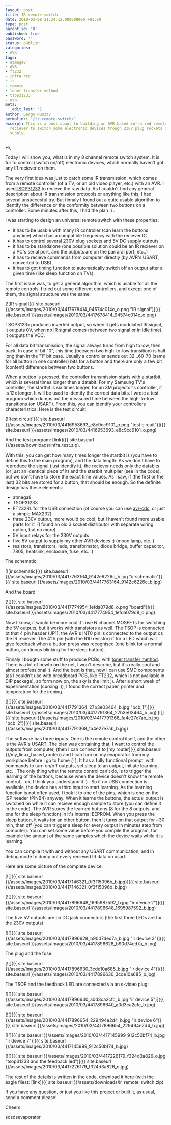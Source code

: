 ```yaml
---
layout: post
title: IR remote switch
date: 2010-03-08 21:24:12.000000000 +01:00
type: post
parent_id: '0'
published: true
password: ''
status: publish
categories:
- AVR
tags:
- atmega8
- AVR
- ft232
- infra red
- ir
- remote
- toner transfer method
- tsop31233
- usb
meta:
  _edit_last: '1'
author: Gergo Huszty
permalink: "/ir-remote-switch/"
excerpt: This is a post about to building an AVR based infra red remote controller
  reciever to switch some electronic devices trough 230V plug sockets or trough 5V
  supply.
---
```

Hi,

Today I will show you, what is in my 8 channel remote switch system. It is for to control (switch on/off) electronic devices, which normally haven't got any IR reciever on them.

The very first idea was just to catch some IR transmission, which comes from a remote controller (of a TV, or an old video player, etc.) with an AVR. I used[TSOP31233](http://www.vishay.com/docs/81745/tsop312.pdf) to recieve the raw data. As I couldn't find any general description about IR transmission protocols or anything like this, I had several unsuccesful try. But finnaly I found out a quite usable algorithm to identify the difference or the conformity between two buttons on a controller. Some minutes after this, I had the plan :) .<!--more-->

I was starting to design an universal remote switch with these properties:

- it has to be usable with many IR controller (can learn the buttons anytime) which has a compatible frequency with the reciever IC
- it has to control several 230V plug sockets and 5V DC supply outputs
- it has to be standalone (one possible solution could be an IR reciever on a PC's serial port, and the outputs are on the parraral port, etc..)
- it has to recieve commands from computer directly (by AVR's USART, converted to USB)
- it has to got timing function to automatically switch off an output after a given time (like sleep function on TVs)

The first issue was, to get a general algorithm, which is usable for all the remote controls. I tried out some different controllers, and except one of them, the signal structure was the same:

[![IR signal]({{ site.baseurl }}/assets/images/2010/03/4417678414_94574c014c_o.png "IR signal")]({{ site.baseurl }}/assets/images/2010/03/4417678414_94574c014c_o.png)

TSOP3123x produces inverted output, so when it gets modulated IR signal, it outputs 0V, when no IR signal comes (between two signal or in idle time), it outputs the VCC.

For all data bit transmission, the signal always turns from high to low, then back. In case of bit "0", this time (between two high-to-low transition) is half long than in the "1" bit case. Usually a controller sends out 32...60-70 (same for all button in one controller) bits for a button and there are only a few bit (content) difference between two buttons.

When a button is pressed, the controller transmission starts with a startbit, which is several times longer then a databit. For my Samsung TV's controller, the startbit is six times longer, for an 3M projector's controller, it is 12x longer. It will be used to identify the correct data bits. I wrote a test program which dumps out the measured time between the high-to-low transitions (on USART). From this, you can identify your controllers characteristics. Here is the test circuit:

[![test circuit]({{ site.baseurl }}/assets/images/2010/03/4416953693_e8c9cc9101_o.png "test circuit")]({{ site.baseurl }}/assets/images/2010/03/4416953693_e8c9cc9101_o.png)

And the test program: [link]({{ site.baseurl }}/assets/downloads/infra_test.zip).

With this, you can get how many times longer the startbit is (you have to define this to the main program), and the data length. As we don't have to reproduce the signal (just identify it), the reciever needs only the databits (or just an identical piece of it) and the startbit multiplier (see in the code), but we don't have to store the exact time values. As I saw, if (the first or the last) 32 bits are stored for a button, that should be enough. So the definite design has these elements:

- atmega8
- TSOP31233
- FT232RL for the USB connection (of course you can use [avr-cdc](http://www.recursion.jp/avrcdc/), or just a simple MAX232)
- three 230V output, more would be cool, but I haven't found more usable parts for it&nbsp; (I found an old 3 socket distributor with separate wiring option, but no more)
- 5V input relays for the 230V outputs
- five 5V output to supply my other AVR devices :) (mood lamp, etc..)
- resistors, transistors, leds, transformator, diode bridge, buffer capacitor, 7805, heatsink, enclosure, fuse, etc. :)

The schematic:

[![ir schematic]({{ site.baseurl }}/assets/images/2010/03/4417763164_9142e6226c_b.jpg "ir schematic")]({{ site.baseurl }}/assets/images/2010/03/4417763164_9142e6226c_b.jpg)

And the board:

[![]({{ site.baseurl }}/assets/images/2010/03/4417774954_1efda079d8_o.png "board")]({{ site.baseurl }}/assets/images/2010/03/4417774954_1efda079d8_o.png)

Now I know, it would be more cool if I use N channel MOSFETs for switching the 5V outputs, but it works with transistors as well. The TSOP is connected bt that 4 pin header (JP1), the AVR's INT0 pin is connected to the output os the IR reciever. The 4'th pin (with the R10 resistor) if for a LED which will give feedback when a button press was recognised (one blink for a normal button, continous blinking for the sleep button).

Finnaly I bougth some stuff to produce PCBs, with [toner transfer method](http://www.google.com/search?q=toner+transfer+pcb). There is a lot of howto on the net, I won't describe, but it's really cool and almost professional :). And the best is that, now I can use SMD components (as I couldn't use with breadboard PCB, like FT232, which is not available in DIP package), so form now on, the sky is the limit ;). After a short week of experimentation (cursing :)), I found the correct paper, printer and temperature for the ironing.

[![]({{ site.baseurl }}/assets/images/2010/03/4417791364_27b3e03464_b.jpg "pcb\_1")]({{ site.baseurl }}/assets/images/2010/03/4417791364_27b3e03464_b.jpg)
[![]({{ site.baseurl }}/assets/images/2010/03/4417791368_fa4e27e7ab_b.jpg "pcb\_2")]({{ site.baseurl }}/assets/images/2010/03/4417791368_fa4e27e7ab_b.jpg)

The software has three inputs. One is the remote control itself, and the other is the AVR's USART. The plan was containing that, I want to control the outputs from computer, (then I can connect it to [my router]({{ site.baseurl }}/my_linux_based_router/) and I can turn on my evaporator from my workplace before I go to home :) ). It has a fully functional prompt&nbsp; with commands to turn on/off outputs, set sleep to an output, initiate learning, etc. . The only thing what the remote control can't do, is to trigger the learning of the buttons, because when the device doesn't know the remote control... ok, I think you understand it :) . So if no USB connection is available, the device has a third input to start learning. As the learning function is not offen used, I took it to one of the pins, which is one on the ISP header (PINB4) anyway. When it learns the buttons, the actual output is switched on while it can recieve enough sample to store (you can define it in the code). The AVR stores the learned buttons (8 for the 8 outputs, and one for the sleep function) in it's internal EEPROM. When you press the sleep button, it waits for an other button, then it turns on that output for ~30 min, than off (you can trigger a sleep for every output in minutes step from computer). You can set some value before you compile the program, for example the amount of the same samples which the device waits while it is learning.

You can compile it with and without any USART communication, and in debug mode to dump out every recieved IR data on usart.

Here are some picture of the complete device:

[![]({{ site.baseurl }}/assets/images/2010/03/4417146321_0f3f15096b_b.jpg)]({{ site.baseurl }}/assets/images/2010/03/4417146321_0f3f15096b_b.jpg)

[![]({{ site.baseurl }}/assets/images/2010/03/4417896648_1695987592_b.jpg "ir device 2")]({{ site.baseurl }}/assets/images/2010/03/4417896648_1695987592_b.jpg)

The five 5V outputs are on DC jack connectors (the first three LEDs are for the 230V outputs)

[![]({{ site.baseurl }}/assets/images/2010/03/4417896628_b90d74ed7a_b.jpg "ir device 3")]({{ site.baseurl }}/assets/images/2010/03/4417896628_b90d74ed7a_b.jpg)

The plug and the fuse:

[![]({{ site.baseurl }}/assets/images/2010/03/4417896630_3cde10a685_b.jpg "ir device 4")]({{ site.baseurl }}/assets/images/2010/03/4417896630_3cde10a685_b.jpg)

The TSOP and the feedback LED are connected via an s-video plug:

[![]({{ site.baseurl }}/assets/images/2010/03/4417896640_a0d3ca2cfc_b.jpg "ir device 5")]({{ site.baseurl }}/assets/images/2010/03/4417896640_a0d3ca2cfc_b.jpg)

[![]({{ site.baseurl }}/assets/images/2010/03/4417896654_229494e2d4_b.jpg "ir device 6")]({{ site.baseurl }}/assets/images/2010/03/4417896654_229494e2d4_b.jpg)

[![]({{ site.baseurl }}/assets/images/2010/03/4417145999_912c50bf74_b.jpg "ir device 7")]({{ site.baseurl }}/assets/images/2010/03/4417145999_912c50bf74_b.jpg)

[![]({{ site.baseurl }}/assets/images/2010/03/4417226179_f324d3a826_o.jpg "tsop31233 and the feedback led")]({{ site.baseurl }}/assets/images/2010/03/4417226179_f324d3a826_o.jpg)

The rest of the details is written in the code, download it here (with the eagle files): [link]({{ site.baseurl }}/assets/downloads/ir_remote_switch.zip).

If you have any question, or just you like this project or built it, as usual, send a comment please!

Cheers.

sdsdsevaporator

